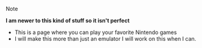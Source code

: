 > [!NOTE]  
> **I am newer to this kind of stuff so it isn't perfect**
* This is a page where you can play your favorite Nintendo games
* I will make this more than just an emulator
I will work on this when I can. 

